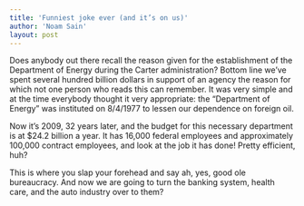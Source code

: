 ```yaml
---
title: 'Funniest joke ever (and it’s on us)'
author: 'Noam Sain'
layout: post
---
```


Does anybody out there recall the reason given for the establishment of the Department of Energy during the Carter administration? Bottom line we’ve spent several hundred billion dollars in support of an agency the reason for which not one person who reads this can remember. It was very simple and at the time everybody thought it very appropriate: the “Department of Energy” was instituted on 8/4/1977 to lessen our dependence on foreign oil.

Now it’s 2009, 32 years later, and the budget for this necessary department is at $24.2 billion a year. It has 16,000 federal employees and approximately 100,000 contract employees, and look at the job it has done! Pretty efficient, huh?

This is where you slap your forehead and say ah, yes, good ole bureaucracy. And now we are going to turn the banking system, health care, and the auto industry over to them?
